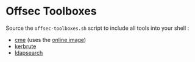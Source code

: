 # Offsec Toolboxes

Source the `offsec-toolboxes.sh` script to include all tools into your shell :

* [cme](https://github.com/Porchetta-Industries/CrackMapExec) (uses the [online image](https://hub.docker.com/r/byt3bl33d3r/crackmapexec))
* [kerbrute](https://github.com/TarlogicSecurity/kerbrute)
* [ldapsearch](https://www.openldap.org/software/man.cgi?query=ldapsearch&apropos=0&sektion=0&manpath=OpenLDAP+2.6-Release&arch=default&format=html)

